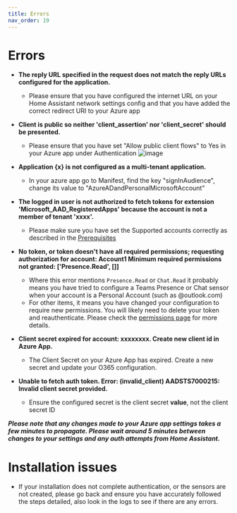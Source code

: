 ```yaml
---
title: Errors
nav_order: 19
---
```


# Errors
* **The reply URL specified in the request does not match the reply URLs configured for the application.**
  * Please ensure that you have configured the internet URL on your Home Assistant network settings config and that you have added the correct redirect URI to your Azure app

* **Client is public so neither 'client_assertion' nor 'client_secret' should be presented.**
  * Please ensure that you have set "Allow public client flows" to Yes in your Azure app under Authentication ![image](https://user-images.githubusercontent.com/36969394/198787952-9f818372-7684-42e1-ac30-a8ab05a5f478.png)
 
* **Application {x} is not configured as a multi-tenant application.**
  * In your azure app go to Manifest, find the key "signInAudience", change its value to "AzureADandPersonalMicrosoftAccount"

* **The logged in user is not authorized to fetch tokens for extension 'Microsoft_AAD_RegisteredApps' because the account is not a member of tenant 'xxxx'.**
  * Please make sure you have set the Supported accounts correctly as described in the [Prerequisites](./prerequisites.md)

* **No token, or token doesn't have all required permissions; requesting authorization for account: Account1 Minimum required permissions not granted: ['Presence.Read', []]**
  * Where this error mentions `Presence.Read` or `Chat.Read` it probably means you have tried to configure a Teams Presence or Chat sensor when your account is a Personal Account (such as @outlook.com)
  * For other items, it means you have changed your configuration to require new permissions. You will likely need to delete your token and reauthenticate. Please check the [permissions page](./permissions.md) for more details.

* **Client secret expired for account: xxxxxxxx. Create new client id in Azure App.**
  * The Client Secret on your Azure App has expired. Create a new secret and update your O365 configuration.

* **Unable to fetch auth token. Error: (invalid_client) AADSTS7000215: Invalid client secret provided.**
  * Ensure the configured secret is the client secret __value__, not the client secret ID

**_Please note that any changes made to your Azure app settings takes a few minutes to propagate. Please wait around 5 minutes between changes to your settings and any auth attempts from Home Assistant._**

# Installation issues
 * If your installation does not complete authentication, or the sensors are not created, please go back and ensure you have accurately followed the steps detailed, also look in the logs to see if there are any errors. 